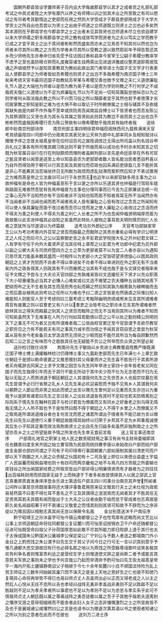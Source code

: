 <!-- { "loadSidebar": true } -->
　　国朝外郡县皆设学置师弟子员内设大学每嵗郡县学以其才之成者贡之礼部礼部考试之中其式者陞之大学有廪饩以养之有师傅以训之验其术业之所至致之有司以厯试之有司者考其勤惰达之吏部而任用之然则大学受成才于郡县吏部用成才于大学大学贡士之所自出也吾尝以为贤士之出由乎师道之立师道既立则贤士之岀也必多矣然其本源则在乎郡县学也今郡县学之士之出者未见其皆贤也岂师道未尽立也欤自建学以来大学师儒之职多用郡县学之师之教有成效笃学而贤者为之夫以笃实之学而教乎已成之才宜乎其士之出于其间者彬彬然而盛矣而亦未之见焉吾不知其何以然也岂为师者未尽其所以教之之方而为学者未尽其所以受教之道以致然耶前年予得告暂还其乡而少师杨先生亦奉命归省先茔予往访因过泰和县庠今冡宰王公嗣子希稷分教庠学不虑予之至也虽防晤仓猝而礼度雍容诸生自两斋出见进退详雅威仪整肃退即斋居弦诵之声琅琅然予以是知其善教其为教如此故出其门者举进士为国子生文学才行表表出人使郡县学之为师者皆如吾希稷也则贤才之出岂不多哉希稷为南京国子愽士三年矣来考绩天官书最将还国子助教姑苏李某与希稷交善也徴予文赠之夫仁义道徳廉耻礼节人道之大端也为师者以是而为教为弟子者以是而为学则何教之不行何学之不成哉若夫偭仁义道徳以为不足为弃廉耻礼节以为不足尚一切茍简蔑裂怠弛纵恣以为之则学者何从取法哉此教之所以不兴而习俗之所以頽靡者宜乎其然也若予者徳薄才劣叨居掌教之职知是职之难为也大惧不称以取讥于时所赖僚属之士相与辅其不及弥缝其缺失由是内衅不作外侮不至幸或庶防焉吾闻南监自愽士以下皆贤者也而吾友陈公为其祭酒陈公又贤也夫为其长与其属之皆贤如此则其为教岂不易而其士之出也岂不彬彬然而盛哉因希稷行吾为陈公贺故有以赠希稷勉乎哉庶其有始终者哉
　　送徐郎中赴南京刑部诗序
　　南京刑部主事四明徐君仲福莅政陕西司九载秩满来天官考其绩最陞四川司郎中仍分政南京其表兄余公天祥为郎中礼部率同乡及相知赋诗以赠徴予序之念昔太祖髙皇帝在位时诏百司之属陞调改迁无得出所司盖以刑名钱谷甲兵礼仪之事各有所司惟其嫺习练达则不窘于所施而易以成功也予时亦未知其言之切既为秋官属召诣行在行在刑狱颇烦而理刑者盖鲜刑部以言先是命廷臣举在外有司官之能且贤者以闻至是适至上命以知县县丞为吏部郎者数人皆名能治民者悉自矜喜以为自外而得効用于朝可以行其志矣及其居位而莅政也囚系满前吏牍盈几言不能折其是非心不能筹其当否端坐终日无所猷为政烦而虑乱狱滞而案积然后知才不素试骤用之为难而髙皇帝之立法垂训可以行于永世而无也近年以来郎官缺多用主事为之以故仲福有是命也人皆为仲福喜至形于言以褒之亦所以乐道其贤也仲福是行驾轻车就熟路固无难者然吾犹有告焉仲福昔为主事也分理司事而已今去为正郎兼该总统一司之事心无所不当知然亦有不当知者非不当知也知而若不知者焉耳无所不当闻然亦有不当闻者非不当闻也闻而若不闻者焉夫人皆有廉耻之心皆有改过之念吾之所闻知有可以使人保其廉耻而亟于改过者而吾尽以觉而发之使人廉耻之心丧改过之念沮而终不得夫为善之利使人不得夫为善之利仁人长者之所不为也吾闻仲福贤明端厚而善为政故敢以此言进仲福其必自知之矣虽然此特处人接物之事耳若夫明刑慎罚则仁人长者之意犹所当尽遂请以为终篇献
　　送考功贠外郎纪公序
　　天官考功部缺冡宰王公以为考功考察内外百官之贤否而殿最之而黜陟之其责亦重矣必得有学识公明贤正之人任之而后可久之公以监察御史吉之永丰彭君武学校授大名之开州纪君文铎二人有学有守任于内外大着贤声足当其任特上章荐之以彭君为考功郎中纪君为员外郎以副之公卿大夫与司庶府暨四方之士之萃为吏部者莫不以为宜二人者亦自以为遇知已思尽其力能虽未覩其盛而一时相传以为吏部小大之官皆硕望贤徳恊心以图其政则朝廷之上贤才充牣而不肖者不得以幸进矣不肖者不得以幸进则在外之职无有不当者矣内外之政各得其人则政其有不兴而雍熈之治其有不成也哉于是与文铎交者相率来征予文赠之予尝与士大夫论天官四部之务孰难易皆曰文选擢任天下贤才以充众职髙下大小轻重缓急必当其才必慊人心难矣或曰文选不难譬之农夫播种五谷随其地髙下肥硗而布之无不生者及其生而茂而秀也耘而耨之然后知其孰为稂莠孰为稊稗锄而去之而后嘉谷植焉此则考功之任所以为难也予曰二贤之言皆是也然唐虞之际惟曰知人难能知人则能官人至于考绩则曰三载考绩三考黜陟幽明庶绩咸熈未见言其所谓难者周官有废置之则以驭羣吏又有六计以羣吏之治皆考功之职亦未见言其所谓难者然欲辨其治之得失而殿最之别其人之贤否而黜陟之而无不当焉则其所以为难者不知而可知矣虽然天下无难事在人所力行何如耳若勤慎以莅之公平以处之勤则精公则明则天下之事无不可为者又岂有所谓难者哉二公皆由校官累迁至今官尝谓予言欲尽教官之职穷日之力有不能若夫有司之事其力减半而功倍之予闻其言窃自思之昔尝为秋官属从容有余今老矣备员太学汲汲然无须臾之少暇而犹不能尽其所当为每自顾歉然然后知二公之言之有味而今之能胜其任也无疑能不负公之所举而负众贤之所望必矣
　　送孙检讨致仕诗序
　　荆南孙先生子敏始以乡贡进士典教蜀县陞教严陵既满迁国子愽士愽士满擢翰林检讨仍理愽士事又九载赴吏部而先生已年满七十上章乞致仕朝廷于是颁以勅命褒嘉之又推恩赠封其父母妻而许之先生喜不胜告行于其素所游者买舟辄辞去同寅之士求予文赠之因念与先生同年举进士宦四十余年皆老矣又同在国子而先生独得引年而去于其行不能无所动于其中夫少而不仕为无志老而不归为无耻以无耻之人而旅进退于朝廷朝廷之人其谓我何先生之先世吾乡人也祖宗坟墓在焉先生尝谓予必归行省祭之礼乡人见先生来必欢迎喜慰而予独不见焉乡人其谓我何夫以朝野之人鄙议而非笑之如此而使之出言以赠先生曽何足以见重而先生亦岂以为重哉予以是辞焉诸君曰先生之言过矣人之出处进退各有其时不足较也若夫防晤离别之际则系于情先生在翰林在国子与检讨君皆为僚属而又有同乡之好垂老之别乌得无情哉无情之人人所不取也予于是怅然曰既不得于朝廷之人不得于乡里之人而僚属又不之取焉是所谓进退维谷者也复何言沈而思之诸君所谓出于情者有不能已故为言以赠先生曰先生以道徳行义重于朝廷故能得其始终以归荣于乡邦其不足为乡邦重哉诚使其后生小子知其足重而效法焉荆南贤士之出自先生归益多矣虽然非独荆南之士之所望亦吾乡之士之所望是故予情之所发也先生幸无食前言哉
　　送上官主事还南京序
　　户部周礼地官之职掌土地人民之数贡赋财用之事汉有尚书主财帛委输即其任也魏晋曰度支宋齐因之始立曹官隋为民部而统四曹李唐以来始改曰户部而縂户部度支金部仓部四司谓之子司有子司印得専行事国朝置六部如唐制其属曰清吏司而户部以天下舆圗之大人民之众贡赋之伙国初有十二司及皇上即位以来徳业益盛土宇益广人民益蕃而赋税益増也则十有四司而两京畿甸之地不与焉凡四方贡赋之所委输仓库钱谷之所出纳国家经费之所取资皆出户部非得公明廉慎贤而有才器者为之则往往出百端耗财用而损国家无益于上而殃逮于下者多矣故尝慎择其人以居之邵武上官志真重厚质直发身庠序登永乐进士第选任户部主四川司事分治南京其声誉然闻诸公间昨以事至京师既竣事将还大理评事鲁君用质来征文赠其行夫士之未仕视为政若易易然莫不曰患不得仕耳不患名之不立及其偶得之泯泯焉而无闻者其才不胜其任无足责焉耳若夫其既有闻而旋出于士大夫之公议者由勤于始而怠于宦成者也志真居是职久矣名闻益昭著于时不衰诸公又敬爱之而惜其别则其贤可知故予不辞而为之序非徒以为赠且因以相勉志真其尚无怠以保厥令名哉
　　金台别意送沐千户南征序
　　黔宁昭靖王之孙沐喜字可怡今镇云南都督公之子也性笃厚有武略而尚文艺比以公事上京师适朝廷命将往同都督公复征麓川而可怡至诏授锦衣卫千户命还随都督公征进可怡既受命曰祖父子孙荷国厚恩如此敢不尽其所能力即日陛辞上道于其行也太子太保成国朱公黔国沐公襄城李公保定梁公广宁刘公与予数人者送之都城南门外小金台之上酌而饯之朱公谓予曰先生交于其父子间今日之行可无一言以识其别意乎予惟凡通都大邑交游故旧有行也必择名胜之地以为燕饯之所壶觞尊俎歌吟谈笑各极其欢务利争名者则惟富贵利达之是营经生学士则惟道徳文辞之是尚斯二者予或能言其意若夫军旅之事则未之学也予何言哉公乃起而举酒命予酌可怡曰先王佐太祖髙皇帝平一海内开拓土疆镇静南诏父子相继于今七十余年矣麓川小丑不顺国法恃险为乱上劳王师征之三数年间始破其巢穴而不诛灭之是皇上天地之恩好生之仁也彼不知徳乃复萌异心命将再举势不得已也易曰师贞丈人吉盖师出必以正而又得老成之人以主之然后人心悦从无往不克所以吉也孝经曰战阵无勇非孝盖战非勇则不足以胜敌不足以胜敌则不足以为孝夫孝者所以事君也不足以为孝则不足以为忠忠与孝实系乎此可不慎哉师贞丈人朝廷既以属之尊甫战阵之勇吾徒敢以属之吾子子其勉乎哉若夫道离别之懐序交游之意徘徊缱绻而不能舎者此妇人女子之态非慷慨激烈之士之所宜故皆不及也于是襄城诸公咸懽然曰公之言是也请书以为赠遂次第其语以书之使观者知诸公之所以为别之意者在此而不在彼也
　　送刘万二进士序
